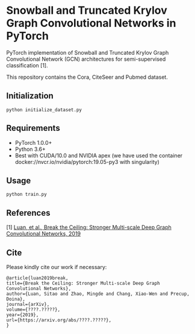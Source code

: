 Snowball and Truncated Krylov Graph Convolutional Networks in PyTorch
====

PyTorch implementation of Snowball and Truncated Krylov Graph Convolutional Network (GCN) architectures for semi-supervised classification [1].

This repository contains the Cora, CiteSeer and Pubmed dataset.

## Initialization

```python initialize_dataset.py```

## Requirements

  * PyTorch 1.0.0+
  * Python 3.6+
  * Best with CUDA/10.0 and NVIDIA apex (we have used the container docker://nvcr.io/nvidia/pytorch:19.05-py3 with singularity)

## Usage

```python train.py```

## References

[1] [Luan, et al., Break the Ceiling: Stronger Multi-scale Deep Graph Convolutional Networks, 2019](https://arxiv.org/abs/????.?????)

## Cite

Please kindly cite our work if necessary:

```
@article{luan2019break,
title={Break the Ceiling: Stronger Multi-scale Deep Graph Convolutional Networks},
author={Luan, Sitao and Zhao, Mingde and Chang, Xiao-Wen and Precup, Doina},
journal={arXiv},
volume={????.?????},
year={2019},
url={https://arxiv.org/abs/????.?????},
}
```
